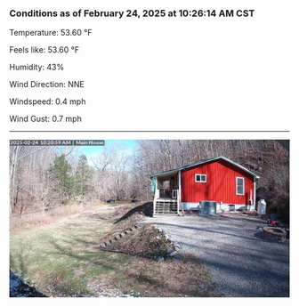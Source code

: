 ### Conditions as of February 24, 2025 at 10:26:14 AM CST 

Temperature: 53.60 &deg;F

Feels like: 53.60 &deg;F

Humidity: 43%

Wind Direction: NNE

Windspeed: 0.4 mph

Wind Gust: 0.7 mph

---

<img src="./images/latest.jpeg"/>


